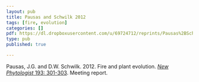 ```yaml
---
layout: pub
title: Pausas and Schwilk 2012
tags: [fire, evolution]
categories: []
pdf: https://dl.dropboxusercontent.com/u/69724712/reprints/Pausas%2BSchwilk-2012_NewPhytol_fire-evolution.pdf
type: pub
published: true

---
```


Pausas, J.G. and D.W. Schwilk. 2012. Fire and plant evolution. [*New Phytologist* 193: 301-303](http://onlinelibrary.wiley.com/doi/10.1111/j.1469-8137.2011.04010.x/full). Meeting report.
